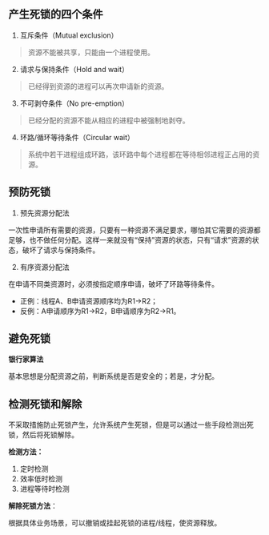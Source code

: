 ## 产生死锁的四个条件

1. 互斥条件（Mutual exclusion）

> 资源不能被共享，只能由一个进程使用。


2. 请求与保持条件（Hold and wait）

> 已经得到资源的进程可以再次申请新的资源。


3. 不可剥夺条件（No pre-emption）

> 已经分配的资源不能从相应的进程中被强制地剥夺。


4. 环路/循环等待条件（Circular wait）

> 系统中若干进程组成环路，该环路中每个进程都在等待相邻进程正占用的资源。


## 预防死锁

1. 预先资源分配法

一次性申请所有需要的资源，只要有一种资源不满足要求，哪怕其它需要的资源都足够，也不做任何分配。这样一来就没有“保持”资源的状态，只有“请求”资源的状态，破坏了请求与保持条件。

2. 有序资源分配法

在申请不同类资源时，必须按指定顺序申请，破坏了环路等待条件。

- 正例：线程A、B申请资源顺序均为R1->R2；
- 反例：A申请顺序为R1->R2，B申请顺序为R2->R1。

## 避免死锁

**银行家算法**

基本思想是分配资源之前，判断系统是否是安全的；若是，才分配。

## 检测死锁和解除

不采取措施防止死锁产生，允许系统产生死锁，但是可以通过一些手段检测出死锁，然后将死锁解除。

**检测方法：**

1. 定时检测
2. 效率低时检测
3. 进程等待时检测

**解除死锁方法**：

根据具体业务场景，可以撤销或挂起死锁的进程/线程，使资源释放。
